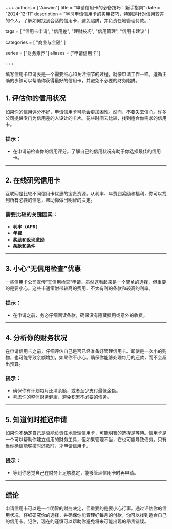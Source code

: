 +++
authors = ["Aixwim"]
title = "申请信用卡的必备技巧：新手指南"
date = "2024-12-11"
description = "学习申请信用卡的实用技巧，特别是针对信用较差的个人。了解如何找到合适的信用卡，避免陷阱，并负责任地管理付款。"

tags = [
  "信用卡申请",
  "信用差",
  "理财技巧",
  "信用管理",
  "信用卡建议"
]

categories = [
  "商业与金融"
]

series = ["财务素养"]
aliases = ["申请信用卡"]

+++


填写信用卡申请表是一个需要细心和关注细节的过程，就像申请工作一样。遵循正确的步骤可以帮助你获得最好的信用卡，并避免不必要的财务陷阱。

<!--more-->

## 1. 评估你的信用状况  

如果你的信用评分不好，申请信用卡可能会更加困难。然而，不要失去信心。许多公司提供专门为信用差的人设计的卡片。花些时间去比较，找到适合你需求的信用卡。

### 提示：
- 在申请前检查你的信用评分。了解自己的信用状况有助于你选择最佳的信用卡。

---

## 2. 在线研究信用卡  

互联网是比较不同信用卡优惠的宝贵资源。从利率、年费到奖励和福利，你可以找到所有必要的信息，帮助你做出明智的决定。

### 需要比较的关键因素：
- **利率（APR）**
- **年费**
- **奖励和返现激励**
- **条款和条件**

---

## 3. 小心“无信用检查”优惠  

一些信用卡公司宣传“无信用检查”申请。虽然这看起来是一个简单的选择，但重要的是要小心。这些卡通常附带较高的费用、不太有利的条款和较高的利率。

### 提示：
- 在申请之前，务必仔细阅读条款，确保没有隐藏费用或意外的收费。

---

## 4. 分析你的财务状况  

在申请信用卡之前，仔细评估自己是否已经准备好管理信用卡。即使是一次小的购物，也可能导致余额增加，如果你不小心。确保你能够处理每月的还款，而不会超出预算。

### 提示：
- 确保你有计划每月还清余额，或者至少支付最低金额。
- 考虑你的整体财务健康，避免积累不必要的债务。

---

## 5. 知道何时推迟申请  

如果你不确定自己是否能负责任地管理信用卡，可能明智的选择是等待。信用卡是一个可以帮助你建立信用的财务工具，但如果管理不当，它也可能导致债务。只有当你确信能够按时还款时，才申请信用卡。

### 提示：
- 等到你感觉自己在财务上足够稳定，能够管理信用卡时再申请。

---

## 结论  

申请信用卡可以是一个明智的财务决定，但重要的是要小心行事。通过评估你的信用状况，仔细研究你的选择，并确保你能管理好每月的付款，你可以找到适合自己的信用卡。记住，现在的谨慎可以帮助你避免将来可能出现的昂贵错误。
